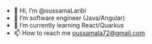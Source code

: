 - 👋 Hi, I’m @oussamaLaribi
- 👀 I’m software engineer (Java/Angular)
- 🌱 I’m currently learning React/Quarkus
- 📫 How to reach me oussamala72@gmail.com

<!---
oussamaLaribi/oussamaLaribi is a ✨ special ✨ repository because its `README.md` (this file) appears on your GitHub profile.
You can click the Preview link to take a look at your changes.
--->
